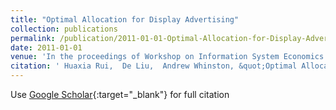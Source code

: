 ```yaml
---
title: "Optimal Allocation for Display Advertising"
collection: publications
permalink: /publication/2011-01-01-Optimal-Allocation-for-Display-Advertising
date: 2011-01-01
venue: 'In the proceedings of Workshop on Information System Economics'
citation: ' Huaxia Rui,  De Liu,  Andrew Whinston, &quot;Optimal Allocation for Display Advertising.&quot; In the proceedings of Workshop on Information System Economics, 2011.'
---
```

Use [Google Scholar](https://scholar.google.com/scholar?q=Optimal+Allocation+for+Display+Advertising){:target="_blank"} for full citation